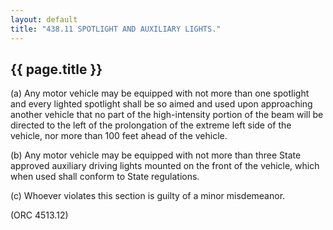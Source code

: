 ```yaml
---
layout: default 
title: "438.11 SPOTLIGHT AND AUXILIARY LIGHTS."
---
```


{{ page.title }}
----------------

​(a) Any motor vehicle may be equipped with not more than one spotlight
and every lighted spotlight shall be so aimed and used upon approaching
another vehicle that no part of the high-intensity portion of the beam
will be directed to the left of the prolongation of the extreme left
side of the vehicle, nor more than 100 feet ahead of the vehicle.

​(b) Any motor vehicle may be equipped with not more than three State
approved auxiliary driving lights mounted on the front of the vehicle,
which when used shall conform to State regulations.

​(c) Whoever violates this section is guilty of a minor misdemeanor.

(ORC 4513.12)
